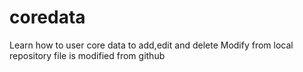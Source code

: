 # coredata
Learn how to user core data to add,edit and delete 
Modify from local repository
file is modified from github
